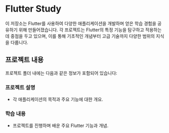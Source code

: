 # Flutter Study

이 저장소는 Flutter를 사용하여 다양한 애플리케이션을 개발하며 얻은 학습 경험을 공유하기 위해 만들어졌습니다. 각 프로젝트는 Flutter의 특정 기능을 탐구하고 적용하는 데 중점을 두고 있으며, 이를 통해 기초적인 개념부터 고급 기술까지 다양한 범위의 지식을 다룹니다.

## 프로젝트 내용

프로젝트 폴더 내에는 다음과 같은 정보가 포함되어 있습니다:

### 프로젝트 설명
- 각 애플리케이션의 목적과 주요 기능에 대한 개요.

### 학습 내용
- 프로젝트를 진행하며 배운 주요 Flutter 기능과 개념.
